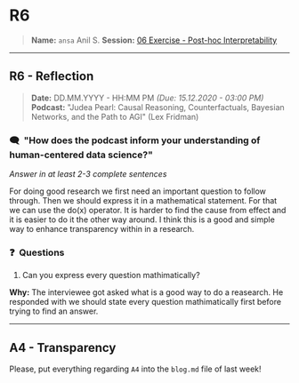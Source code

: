 # R6
> **Name:** `ansa` Anil S.
> **Session:** [06 Exercise - Post-hoc Interpretability](https://github.com/FUB-HCC/hcds-winter-2020/wiki/06_exercise)   
----

## R6 - Reflection
> **Date:** DD.MM.YYYY - HH:MM PM *(Due: 15.12.2020 - 03:00 PM)*<br>
> **Podcast:** "Judea Pearl: Causal Reasoning, Counterfactuals, Bayesian Networks, and the Path to AGI" (Lex Fridman)

### 🗨️&nbsp; "How does the podcast inform your understanding of human-centered data science?"  
_Answer in at least 2-3 complete sentences_

For doing good research we first need an important question to follow through. Then we should express it in a mathematical statement. For that we can use the do(x) operator. 
It is harder to find the cause from effect and it is easier to do it the other way around. I think this is a good and simple way to enhance transparency within in a research.


### ❓&nbsp; Questions
1. Can you express every question mathimatically?

**Why:** The interviewee got asked what is a good way to do a reasearch. He responded with we should state every question mathimatically first before trying to find an answer. 

***

## A4 - Transparency
Please, put everything regarding `A4` into the `blog.md` file of last week!


